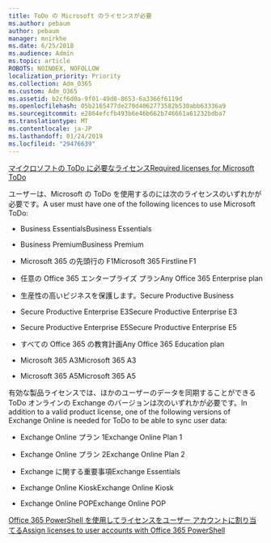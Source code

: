 ```yaml
---
title: ToDo の Microsoft のライセンスが必要
ms.author: pebaum
author: pebaum
manager: mnirkhe
ms.date: 6/25/2018
ms.audience: Admin
ms.topic: article
ROBOTS: NOINDEX, NOFOLLOW
localization_priority: Priority
ms.collection: Adm_O365
ms.custom: Adm_O365
ms.assetid: b2cf6d0a-9f01-49d8-8653-6a3366f6119d
ms.openlocfilehash: 05b2165477de270d4062773582b530abb63336a9
ms.sourcegitcommit: e2864efcfb493b6e46b662b746661a61232bdba7
ms.translationtype: MT
ms.contentlocale: ja-JP
ms.lasthandoff: 01/24/2019
ms.locfileid: "29476639"
---
```

[<span data-ttu-id="12a1c-102">マイクロソフトの ToDo に必要なライセンス</span><span class="sxs-lookup"><span data-stu-id="12a1c-102">Required licenses for Microsoft ToDo</span></span>](https://support.office.com/article/381e9d1b-c500-49b5-973e-890fd86528d7.aspx)
  
<span data-ttu-id="12a1c-103">ユーザーは、Microsoft の ToDo を使用するのには次のライセンスのいずれかが必要です。</span><span class="sxs-lookup"><span data-stu-id="12a1c-103">A user must have one of the following licences to use Microsoft ToDo:</span></span>
  
- <span data-ttu-id="12a1c-104">Business Essentials</span><span class="sxs-lookup"><span data-stu-id="12a1c-104">Business Essentials</span></span>
    
- <span data-ttu-id="12a1c-105">Business Premium</span><span class="sxs-lookup"><span data-stu-id="12a1c-105">Business Premium</span></span>
    
- <span data-ttu-id="12a1c-106">Microsoft 365 の先頭行の F1</span><span class="sxs-lookup"><span data-stu-id="12a1c-106">Microsoft 365 Firstline F1</span></span>
    
- <span data-ttu-id="12a1c-107">任意の Office 365 エンタープライズ プラン</span><span class="sxs-lookup"><span data-stu-id="12a1c-107">Any Office 365 Enterprise plan</span></span>
    
- <span data-ttu-id="12a1c-108">生産性の高いビジネスを保護します。</span><span class="sxs-lookup"><span data-stu-id="12a1c-108">Secure Productive Business</span></span>
    
- <span data-ttu-id="12a1c-109">Secure Productive Enterprise E3</span><span class="sxs-lookup"><span data-stu-id="12a1c-109">Secure Productive Enterprise E3</span></span>
    
- <span data-ttu-id="12a1c-110">Secure Productive Enterprise E5</span><span class="sxs-lookup"><span data-stu-id="12a1c-110">Secure Productive Enterprise E5</span></span>
    
- <span data-ttu-id="12a1c-111">すべての Office 365 の教育計画</span><span class="sxs-lookup"><span data-stu-id="12a1c-111">Any Office 365 Education plan</span></span>
    
- <span data-ttu-id="12a1c-112">Microsoft 365 A3</span><span class="sxs-lookup"><span data-stu-id="12a1c-112">Microsoft 365 A3</span></span>
    
- <span data-ttu-id="12a1c-113">Microsoft 365 A5</span><span class="sxs-lookup"><span data-stu-id="12a1c-113">Microsoft 365 A5</span></span>
    
<span data-ttu-id="12a1c-114">有効な製品ライセンスでは、ほかのユーザーのデータを同期することができる ToDo オンラインの Exchange のバージョンは次のいずれかが必要です。</span><span class="sxs-lookup"><span data-stu-id="12a1c-114">In addition to a valid product license, one of the following versions of Exchange Online is needed for ToDo to be able to sync user data:</span></span> 
  
- <span data-ttu-id="12a1c-115">Exchange Online プラン 1</span><span class="sxs-lookup"><span data-stu-id="12a1c-115">Exchange Online Plan 1</span></span>
    
- <span data-ttu-id="12a1c-116">Exchange Online プラン 2</span><span class="sxs-lookup"><span data-stu-id="12a1c-116">Exchange Online Plan 2</span></span>
    
- <span data-ttu-id="12a1c-117">Exchange に関する重要事項</span><span class="sxs-lookup"><span data-stu-id="12a1c-117">Exchange Essentials</span></span>
    
- <span data-ttu-id="12a1c-118">Exchange Online Kiosk</span><span class="sxs-lookup"><span data-stu-id="12a1c-118">Exchange Online Kiosk</span></span>
    
- <span data-ttu-id="12a1c-119">Exchange Online POP</span><span class="sxs-lookup"><span data-stu-id="12a1c-119">Exchange Online POP</span></span>
    
[<span data-ttu-id="12a1c-120">Office 365 PowerShell を使用してライセンスをユーザー アカウントに割り当てる</span><span class="sxs-lookup"><span data-stu-id="12a1c-120">Assign licenses to user accounts with Office 365 PowerShell</span></span>](https://docs.microsoft.com/en-us/office365/enterprise/powershell/assign-licenses-to-user-accounts-with-office-365-powershell )
  

